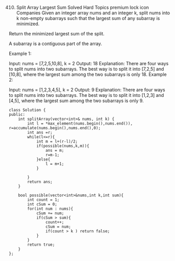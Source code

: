 410. Split Array Largest Sum
     Solved
     Hard
     Topics
     premium lock icon
     Companies
     Given an integer array nums and an integer k, split nums into k non-empty subarrays such that the largest sum of any subarray is minimized.

Return the minimized largest sum of the split.

A subarray is a contiguous part of the array.

Example 1:

Input: nums = [7,2,5,10,8], k = 2
Output: 18
Explanation: There are four ways to split nums into two subarrays.
The best way is to split it into [7,2,5] and [10,8], where the largest sum among the two subarrays is only 18.
Example 2:

Input: nums = [1,2,3,4,5], k = 2
Output: 9
Explanation: There are four ways to split nums into two subarrays.
The best way is to split it into [1,2,3] and [4,5], where the largest sum among the two subarrays is only 9.

```
class Solution {
public:
    int splitArray(vector<int>& nums, int k) {
        int l = *max_element(nums.begin(),nums.end()), r=accumulate(nums.begin(),nums.end(),0);
        int ans =r;
        while(l<=r){
            int m = l+(r-l)/2;
            if(possible(nums,k,m)){
                ans = m;
                r=m-1;
            }else{
                l = m+1;
            }

        }
        return ans;
    }

    bool possible(vector<int>&nums,int k,int sum){
        int count = 1;
        int cSum = 0;
        for(int num : nums){
            cSum += num;
            if(cSum > sum){
                count++;
                cSum = num;
                if(count > k ) return false;
            }
        }
        return true;
    }
};
```
